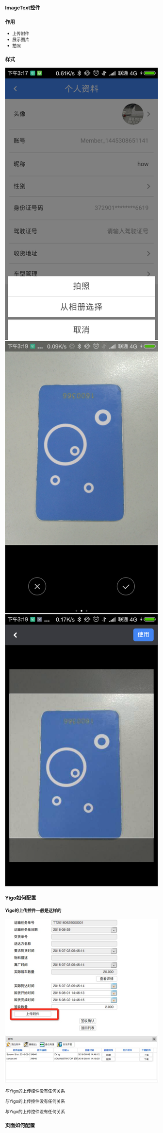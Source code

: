 ### ImageText控件

### 作用
- 上传附件
- 展示图片
- 拍照

### 样式

![流程1](img/ImageText控件如何使用/流程1.png)
![流程2](img/ImageText控件如何使用/流程2.png)
![流程3](img/ImageText控件如何使用/流程3.png)


### Yigo如何配置

#### Yigo的上传控件一般是这样的

![Yigo上传控件1](img/ImageText控件如何使用/1.png)
![Yigo上传控件2](img/ImageText控件如何使用/2.png)

与Yigo的上传控件没有任何关系

与Yigo的上传控件没有任何关系

与Yigo的上传控件没有任何关系

### 页面如何配置

